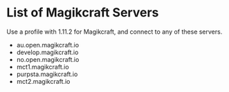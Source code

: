 # List of Magikcraft Servers

Use a profile with 1.11.2 for Magikcraft, and connect to any of these servers.

* au.open.magikcraft.io
* develop.magikcraft.io
* no.open.magikcraft.io
* mct1.magikcraft.io
* purpsta.magikcraft.io
* mct2.magikcraft.io
